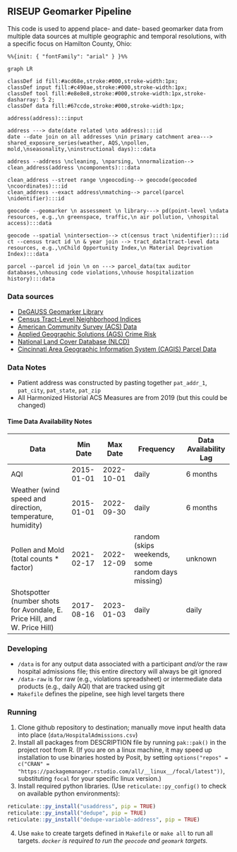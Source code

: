 ## RISEUP Geomarker Pipeline

This code is used to append place- and date- based geomarker data from multiple data sources at multiple geographic and temporal resolutions, with a specific focus on Hamilton County, Ohio:

```mermaid
%%{init: { "fontFamily": "arial" } }%%

graph LR

classDef id fill:#acd68e,stroke:#000,stroke-width:1px;
classDef input fill:#c490ae,stroke:#000,stroke-width:1px;
classDef tool fill:#e8e8e8,stroke:#000,stroke-width:1px,stroke-dasharray: 5 2;
classDef data fill:#67ccde,stroke:#000,stroke-width:1px;

address(address):::input

address ---> date(date related \nto address):::id
date --date join on all addresses \nin primary catchment area---> shared_exposure_series(weather, AQS,\npollen, mold,\nseasonality,\ninstructional days):::data

address --address \ncleaning, \nparsing, \nnormalization--> clean_address(address \ncomponents):::data

clean_address --street range \ngeocoding--> geocode(geocoded \ncoordinates):::id
clean_address --exact address\nmatching--> parcel(parcel \nidentifier):::id

geocode --geomarker \n assessment \n library---> pd(point-level \ndata resources, e.g.,\n greenspace, traffic,\n air pollution, \nhospital access):::data

geocode --spatial \nintersection--> ct(census tract \nidentifier):::id
ct --census tract id \n & year join --> tract_data(tract-level data resources, e.g.,\nChild Opportunity Index,\n Material Deprivation Index):::data

parcel --parcel id join \n on ---> parcel_data(tax auditor databases,\nhousing code violations,\nhouse hospitalization history):::data

```

### Data sources
  
- [DeGAUSS Geomarker Library](https://degauss.org/)
- [Census Tract-Level Neighborhood Indices](https://github.com/geomarker-io/tract_indices/#census-tract-level-neighborhood-indices)
- [American Community Survey (ACS) Data](https://www.census.gov/programs-surveys/acs/data.html)
- [Applied Geographic Solutions (AGS) Crime Risk](https://appliedgeographic.com/crimerisk/)
- [National Land Cover Database (NLCD)](https://www.usgs.gov/centers/eros/science/national-land-cover-database)
- [Cincinnati Area Geographic Information System (CAGIS) Parcel Data](https://data-cagisportal.opendata.arcgis.com/)

### Data Notes

- Patient address was constructed by pasting together `pat_addr_1`, `pat_city`, `pat_state`, `pat_zip`
- All Harmonized Historial ACS Measures are from 2019 (but this could be changed)


#### Time Data Availability Notes

| Data                                                                      | Min Date   | Max Date   | Frequency                                         | Data Availability Lag |
|--------------------------|------------|------------|-----------|-------------|
| AQI                                                                       | 2015-01-01 | 2022-10-01 | daily                                             | 6 months              |
| Weather (wind speed and direction, temperature, humidity)                 | 2015-01-01 | 2022-09-30 | daily                                             | 6 months              |
| Pollen and Mold (total counts \* factor)                                  | 2021-02-17 | 2022-12-09 | random (skips weekends, some random days missing) | unknown               |
| Shotspotter (number shots for Avondale, E. Price Hill, and W. Price Hill) | 2017-08-16 | 2023-01-03 | daily                                             | daily                 |

### Developing

- `/data` is for any output data associated with a participant *and/or* the raw hospital admissions file; this entire directory will always be git ignored
- `/data-raw` is for raw (e.g., violations spreadsheet) or intermediate data products (e.g., daily AQI) that are tracked using git
- `Makefile` defines the pipeline, see high level targets there

### Running

1. Clone github repository to destination; manually move input health data into place (`data/HospitalAdmissions.csv`)
2. Install all packages from DESCRIPTION file by running `pak::pak()` in the project root from R. (If you are on a linux machine, it may speed up installation to use binaries hosted by Posit, by setting `options("repos" = c("CRAN" = "https://packagemanager.rstudio.com/all/__linux__/focal/latest"))`, substituting `focal` for your specific linux version.)
3. Install required python libraries. (Use `reticulate::py_config()` to check on available python environments):

```R
reticulate::py_install("usaddress", pip = TRUE)
reticulate::py_install("dedupe", pip = TRUE)
reticulate::py_install("dedupe-variable-address", pip = TRUE)
```

4. Use `make` to create targets defined in `Makefile` or `make all` to run all targets. *`docker` is required to run the `geocode` and `geomark` targets.*
